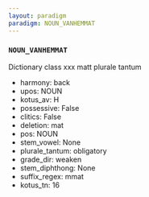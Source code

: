 ```yaml
---
layout: paradigm
paradigm: NOUN_VANHEMMAT
---
```

### ` NOUN_VANHEMMAT `

Dictionary class xxx matt plurale tantum
* harmony: back
* upos: NOUN
* kotus_av: H
* possessive: False
* clitics: False
* deletion: mat
* pos: NOUN
* stem_vowel: None
* plurale_tantum: obligatory
* grade_dir: weaken
* stem_diphthong: None
* suffix_regex: mmat
* kotus_tn: 16
